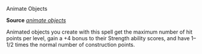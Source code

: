 Animate Objects

**Source** [_animate objects_](/pathfinderRPG/prd/spells/animateObjects.html#_animate-objects)

Animated objects you create with this spell get the maximum number of hit points per level, gain a +4 bonus to their Strength ability scores, and have 1–1/2 times the normal number of construction points.

